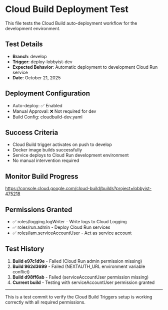 # Cloud Build Deployment Test

This file tests the Cloud Build auto-deployment workflow for the development environment.

## Test Details
- **Branch**: develop
- **Trigger**: deploy-lobbyist-dev
- **Expected Behavior**: Automatic deployment to development Cloud Run service
- **Date**: October 21, 2025

## Deployment Configuration
- Auto-deploy: ✅ Enabled
- Manual Approval: ❌ Not required for dev
- Build Config: cloudbuild-dev.yaml

## Success Criteria
- Cloud Build trigger activates on push to develop
- Docker image builds successfully
- Service deploys to Cloud Run development environment
- No manual intervention required

## Monitor Build Progress
https://console.cloud.google.com/cloud-build/builds?project=lobbyist-475218

## Permissions Granted
- ✅ roles/logging.logWriter - Write logs to Cloud Logging
- ✅ roles/run.admin - Deploy Cloud Run services
- ✅ roles/iam.serviceAccountUser - Act as service account

## Test History
1. **Build e97c1d9e** - Failed (Cloud Run admin permission missing)
2. **Build 962d3699** - Failed (NEXTAUTH_URL environment variable conflict)
3. **Build d98ff6ab** - Failed (serviceAccountUser permission missing)
4. **Current build** - Testing with serviceAccountUser permission granted

---

This is a test commit to verify the Cloud Build Triggers setup is working correctly with all required permissions.
